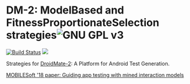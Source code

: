# DM-2: ModelBased and FitnessProportionateSelection strategies![GNU GPL v3](https://www.gnu.org/graphics/gplv3-88x31.png)
   [![Build Status](https://travis-ci.org/uds-se/droidmate-interactionModel.svg?branch=master)](https://travis-ci.org/uds-se/droidmate-interactionModel)
   [![](https://jitpack.io/v/uds-se/droidmate-interactionModel.svg)](https://jitpack.io/#uds-se/droidmate-interactionModel)

Strategies for [DroidMate-2](https://github.com/uds-se/droidmate): A Platform for Android Test Generation.

[MOBILESoft '18 paper: Guiding app testing with mined interaction models](https://dl.acm.org/citation.cfm?id=3197243)
